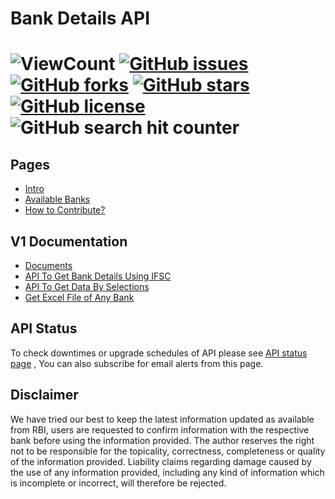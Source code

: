 # Bank Details API


![ViewCount](https://views.whatilearened.today/views/github/kaustubhk24/Indian-Banks-Data.svg) [![GitHub issues](https://img.shields.io/github/issues/kaustubhk24/Indian-Banks-Data)](https://github.com/kaustubhk24/Indian-Banks-Data/issues)  [![GitHub forks](https://img.shields.io/github/forks/kaustubhk24/Indian-Banks-Data)](https://github.com/kaustubhk24/Indian-Banks-Data/network) [![GitHub stars](https://img.shields.io/github/stars/kaustubhk24/Indian-Banks-Data)](https://github.com/kaustubhk24/Indian-Banks-Data/stargazers) [![GitHub license](https://img.shields.io/github/license/kaustubhk24/Indian-Banks-Data)](https://github.com/kaustubhk24/Indian-Banks-Data/blob/master/License.txt) 
![GitHub search hit counter](https://img.shields.io/github/search/kaustubhk24/Indian-Banks-Data/Indian-Banks-Data)
===========================




## Pages
* [Intro](https://kaustubhk24.blogspot.com/2021/05/bank-ifsc-api-documentation.html)
* [Available Banks](https://kaustubhk24.blogspot.com/2021/05/bank-ifsc-api-documentation.html#available-banks)
* [How to Contribute?](https://kaustubhk24.blogspot.com/2021/05/bank-ifsc-api-documentation.html#contribute)

## V1 Documentation
* [Documents](https://kaustubhk24.blogspot.com/2021/05/bank-ifsc-api-documentation.html/)
* [API To Get Bank Details Using IFSC](https://kaustubhk24.blogspot.com/2021/05/bank-ifsc-api-documentation.html#api-to-get-bank-details-using-ifsc)
* [API To Get Data By Selections](https://kaustubhk24.blogspot.com/2021/05/bank-ifsc-api-documentation.html#api-to-get-data-by-selections)
* [Get Excel File of Any Bank](https://kaustubhk24.blogspot.com/2021/05/bank-ifsc-api-documentation.html#get-excel-file-of-any-bank)

## API Status
To check downtimes or upgrade schedules of API please see [API status page](https://status.justinclicks.com/history/bank-api-v1) , You can also subscribe for email alerts from this page.

## Disclaimer
 We have tried our best to keep the latest information updated as available from RBI, users are requested to confirm information with the respective bank before using the information provided. The author reserves the right not to be responsible for the topicality, correctness, completeness or quality of the information provided. Liability claims regarding damage caused by the use of any information provided, including any kind of information which is incomplete or incorrect, will therefore be rejected.
